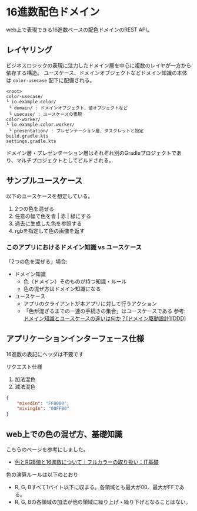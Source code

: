 # 16進数配色ドメイン
web上で表現できる16進数ベースの配色ドメインのREST API。
## レイヤリング
ビジネスロジックの表現に注力したドメイン層を中心に複数のレイヤが一方から依存する構造。
ユースケース、ドメインオブジェクトなどドメイン知識の本体は `color-usecase` 配下に配備される。
```
<root>
color-usecase/
└ io.example.color/
 └ domain/ : ドメインオブジェクト、値オブジェクトなど
 └ usecase/ : ユースケースの表現
color-worker/
└ io.example.color.worker/
 └ presentation/ : プレゼンテーション層、タスクレットと設定
build.gradle.kts
settings.gradle.kts
```

ドメイン層・プレゼンテーション層はそれぞれ別のGradleプロジェクトであり、マルチプロジェクトとしてビルドされる。

## サンプルユースケース
以下のユースケースを想定している。
1. 2つの色を混ぜる
2. 任意の幅で色を青 | 赤 | 緑にする
3. 過去に生成した色を参照する
4. rgbを指定して色の画像を返す
### このアプリにおけるドメイン知識 vs ユースケース
「2つの色を混ぜる」場合:  
- ドメイン知識
  - 色（ドメイン）そのものが持つ知識・ルール
  - 色の混ぜ方はドメイン知識になる
- ユースケース
  - アプリのクライアントが本アプリに対して行うアクション
  - 「色が混ざるまでの一連の手続きの集合」はユースケースである
参考: [ドメイン知識とユースケースの違いは何か？[ドメイン駆動設計][DDD]](https://little-hands.hatenablog.com/entry/2019/07/26/domain-knowledge)
## アプリケーションインターフェース仕様
16進数の表記にヘッダは不要です

リクエスト仕様
1. 加法混色
2. 減法混色
```json
{
    "mixedIn": "FF0000",
    "mixingIn": "00FF00"
}
```
## web上での色の混ぜ方、基礎知識
こちらのページを参考にしました。

- [色とRGB値と16進数について｜フルカラーの取り扱い：IT基礎](http://www.howisit.jp/2017/01/24/control-color/#section220)

色の演算ルールは以下のとおり
- R, G, Bすべて1バイト以下に収まる。各領域とも最大が00、最大がFFである。
- R, G, Bの各領域の加法が他の領域に繰り上げ・繰り下げとなることはない。